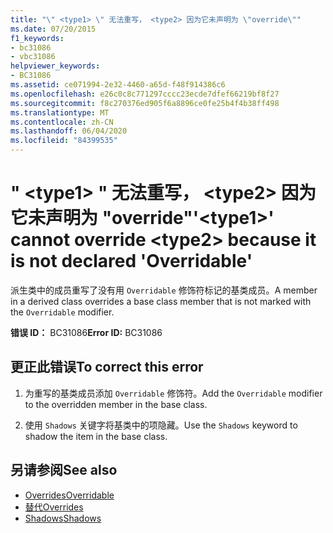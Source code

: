 ```yaml
---
title: "\" <type1> \" 无法重写， <type2> 因为它未声明为 \"override\""
ms.date: 07/20/2015
f1_keywords:
- bc31086
- vbc31086
helpviewer_keywords:
- BC31086
ms.assetid: ce071994-2e32-4460-a65d-f48f914386c6
ms.openlocfilehash: e26c0c8c771297cccc23ecde7dfef66219bf8f27
ms.sourcegitcommit: f8c270376ed905f6a8896ce0fe25b4f4b38ff498
ms.translationtype: MT
ms.contentlocale: zh-CN
ms.lasthandoff: 06/04/2020
ms.locfileid: "84399535"
---
```

# <a name="type1-cannot-override-type2-because-it-is-not-declared-overridable"></a><span data-ttu-id="6d4c8-102">" \<type1> " 无法重写， \<type2> 因为它未声明为 "override"</span><span class="sxs-lookup"><span data-stu-id="6d4c8-102">'\<type1>' cannot override \<type2> because it is not declared 'Overridable'</span></span>
<span data-ttu-id="6d4c8-103">派生类中的成员重写了没有用 `Overridable` 修饰符标记的基类成员。</span><span class="sxs-lookup"><span data-stu-id="6d4c8-103">A member in a derived class overrides a base class member that is not marked with the `Overridable` modifier.</span></span>  
  
 <span data-ttu-id="6d4c8-104">**错误 ID：** BC31086</span><span class="sxs-lookup"><span data-stu-id="6d4c8-104">**Error ID:** BC31086</span></span>  
  
## <a name="to-correct-this-error"></a><span data-ttu-id="6d4c8-105">更正此错误</span><span class="sxs-lookup"><span data-stu-id="6d4c8-105">To correct this error</span></span>  
  
1. <span data-ttu-id="6d4c8-106">为重写的基类成员添加 `Overridable` 修饰符。</span><span class="sxs-lookup"><span data-stu-id="6d4c8-106">Add the `Overridable` modifier to the overridden member in the base class.</span></span>  
  
2. <span data-ttu-id="6d4c8-107">使用 `Shadows` 关键字将基类中的项隐藏。</span><span class="sxs-lookup"><span data-stu-id="6d4c8-107">Use the `Shadows` keyword to shadow the item in the base class.</span></span>  
  
## <a name="see-also"></a><span data-ttu-id="6d4c8-108">另请参阅</span><span class="sxs-lookup"><span data-stu-id="6d4c8-108">See also</span></span>

- [<span data-ttu-id="6d4c8-109">Overrides</span><span class="sxs-lookup"><span data-stu-id="6d4c8-109">Overridable</span></span>](../language-reference/modifiers/overridable.md)
- [<span data-ttu-id="6d4c8-110">替代</span><span class="sxs-lookup"><span data-stu-id="6d4c8-110">Overrides</span></span>](../language-reference/modifiers/overrides.md)
- [<span data-ttu-id="6d4c8-111">Shadows</span><span class="sxs-lookup"><span data-stu-id="6d4c8-111">Shadows</span></span>](../language-reference/modifiers/shadows.md)
